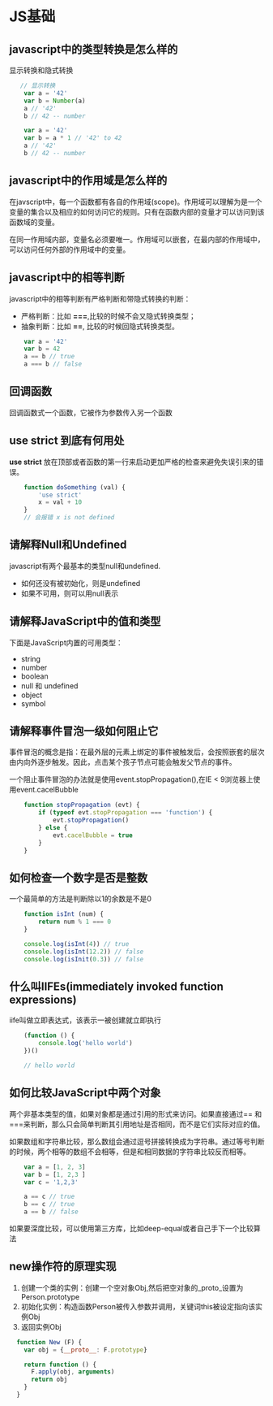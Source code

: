 # JS基础

## javascript中的类型转换是怎么样的

显示转换和隐式转换
```javascript
   // 显示转换
    var a = '42'
    var b = Number(a)
    a // '42'
    b // 42 -- number
```
```javascript
    var a = '42'
    var b = a * 1 // '42' to 42
    a // '42'
    b // 42 -- number
```

## javascript中的作用域是怎么样的

在javscript中，每一个函数都有各自的作用域(scope)。作用域可以理解为是一个变量的集合以及相应的如何访问它的规则。只有在函数内部的变量才可以访问到该函数域的变量。

在同一作用域内部，变量名必须要唯一。作用域可以嵌套，在最内部的作用域中，可以访问任何外部的作用域中的变量。

## javascript中的相等判断

javascript中的相等判断有严格判断和带隐式转换的判断：
+ 严格判断：比如 **===**,比较的时候不会又隐式转换类型；
+ 抽象判断：比如 **==**, 比较的时候回隐式转换类型。

```javascript
    var a = '42'
    var b = 42
    a == b // true
    a === b // false
```

## 回调函数

回调函数式一个函数，它被作为参数传入另一个函数

## use strict 到底有何用处

**use strict** 放在顶部或者函数的第一行来启动更加严格的检查来避免失误引来的错误。
```javascript
    function doSomething (val) {
        'use strict'
        x = val + 10
    }
    // 会报错 x is not defined
```

## 请解释Null和Undefined

javascript有两个最基本的类型null和undefined.
+ 如何还没有被初始化，则是undefined
+ 如果不可用，则可以用null表示

## 请解释JavaScript中的值和类型

下面是JavaScript内置的可用类型：

+ string
+ number
+ boolean
+ null 和 undefined
+ object
+ symbol

## 请解释事件冒泡一级如何阻止它

事件冒泡的概念是指：在最外层的元素上绑定的事件被触发后，会按照嵌套的层次由内向外逐步触发。因此，点击某个孩子节点可能会触发父节点的事件。

一个阻止事件冒泡的办法就是使用event.stopPropagation(),在IE < 9浏览器上使用event.cacelBubble

```javascript
    function stopPropagation (evt) {
        if (typeof evt.stopPropagation === 'function') {
            evt.stopPropagation()
        } else {
            evt.cacelBubble = true
        }
    }
```

## 如何检查一个数字是否是整数

一个最简单的方法是判断除以1的余数是不是0

```javascript
    function isInt (num) {
        return num % 1 === 0
    }

    console.log(isInt(4)) // true
    console.log(isInt(12.2)) // false
    console.log(isInit(0.3)) // false
```

## 什么叫IIFEs(immediately invoked function expressions)

iife叫做立即表达式，该表示一被创建就立即执行
```javascript
    (function () {
        console.log('hello world')
    })()

    // hello world
```

## 如何比较JavaScript中两个对象

两个非基本类型的值，如果对象都是通过引用的形式来访问。如果直接通过== 和 ===来判断，那么只会简单判断其引用地址是否相同，而不是它们实际对应的值。

如果数组和字符串比较，那么数组会通过逗号拼接转换成为字符串。通过等号判断的时候，两个相等的数组不会相等，但是和相同数据的字符串比较反而相等。

```javascript
    var a = [1, 2, 3]
    var b = [1, 2,3 ]
    var c = '1,2,3'

    a == c // true
    b == c // true
    a == b // false
```
如果要深度比较，可以使用第三方库，比如deep-equal或者自己手下一个比较算法

## new操作符的原理实现

1. 创建一个类的实例：创建一个空对象Obj,然后把空对象的_proto_设置为Person.prototype
2. 初始化实例：构造函数Person被传入参数并调用，关键词this被设定指向该实例Obj
3. 返回实例Obj

```javascript
  function New (F) {
    var obj = {__proto__: F.prototype}

    return function () {
      F.apply(obj, arguments)
      return obj
    }
  }
```